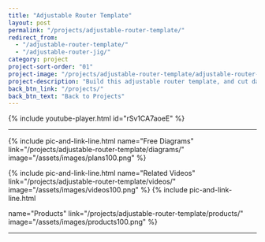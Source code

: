 ```yaml
---
title: "Adjustable Router Template"
layout: post
permalink: "/projects/adjustable-router-template/"
redirect_from:
  - "/adjustable-router-template/"
  - "/adjustable-router-jig/"
category: project
project-sort-order: "01"
project-image: "/projects/adjustable-router-template/adjustable-router-template-thumbnail-320.jpg"
project-description: "Build this adjustable router template, and cut dados without measuring."
back_btn_link: "/projects/"
back_btn_text: "Back to Projects"
---
```


{% include youtube-player.html id="rSv1CA7aoeE" %}

<p style="clear: left"></p>

<hr class="hr-thick">

<p></p>

{% include pic-and-link-line.html
  name="Free Diagrams"
  link="/projects/adjustable-router-template/diagrams/"
  image="/assets/images/plans100.png" %}

{% include pic-and-link-line.html
  name="Related Videos"
  link="/projects/adjustable-router-template/videos/"
  image="/assets/images/videos100.png" %}
{% include pic-and-link-line.html

  name="Products"
  link="/projects/adjustable-router-template/products/"
  image="/assets/images/products100.png" %}

<hr class="hr-thick">

<p></p>
